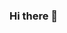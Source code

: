 ### Hi there 👋

<!--
**rajkpatel998/rajkpatel998** is a ✨ _special_ ✨ repository because its `README.md` (this file) appears on your GitHub profile.

Here are some ideas to get you started:

- 🔭 I’m currently working on my Summer Classes  
- 🌱 I’m currently learning Server Side Web Programming  
- 🤔 I’m looking for help with coding in C# and Python  
- 💬 Ask me about Java, C++, HTML
- 📫 How to reach me: patelr7@etsu.edu
- ⚡ Fun fact: I love playing sports, video games and also like watching anime
-->
